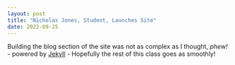 ```yaml
---
layout: post
title: "Nicholas Jones, Student, Launches Site"
date: 2022-09-25
---
```


Building the blog section of the site was not as complex as I thought, <em> phew! </em> - powered by [Jekyll](http://jekyllrb.com) - Hopefully the rest of this class goes as smoothly!
